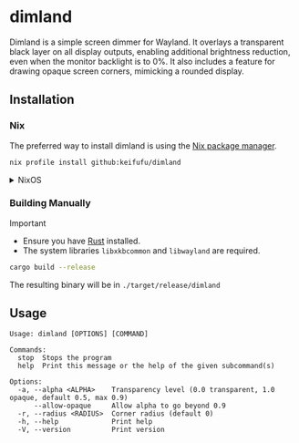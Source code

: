 # dimland

Dimland is a simple screen dimmer for Wayland. It overlays a transparent black layer on all display outputs, enabling additional brightness reduction, even when the monitor backlight is to 0%. It also includes a feature for drawing opaque screen corners, mimicking a rounded display.

## Installation

### Nix

The preferred way to install dimland is using the [Nix package manager].

```bash
nix profile install github:keifufu/dimland
```

<details>
<summary>NixOS</summary>

This assumes you use home manager with flakes.

- Add the `github:keifufu/dimland` to your inputs
- Import `inputs.dimland.homeManagerModules.dimland`

```nix
  programs.dimland = {
    enable = true;
    # If you want to start dimland on startup
    service = {
      enable = true;
      alpha = 0;
      radius = 20;
      # Specify target to start after
      after = "hyprland-started.path";
    };
  };

  # Assuming you use Hyprland, start after its socket exists
  systemd.user.paths.hyprland-started = {
    Unit.Description = "Watch for Hyprland to start";
    Path.PathExists = "%t/hypr";
    Install.WantedBy = [ "default.target" ];
  };
```

</details>

### Building Manually

> [!IMPORTANT]
>
> - Ensure you have [Rust] installed.
> - The system libraries `libxkbcommon` and `libwayland` are required.

```bash
cargo build --release
```

The resulting binary will be in `./target/release/dimland`

## Usage

```
Usage: dimland [OPTIONS] [COMMAND]

Commands:
  stop  Stops the program
  help  Print this message or the help of the given subcommand(s)

Options:
  -a, --alpha <ALPHA>    Transparency level (0.0 transparent, 1.0 opaque, default 0.5, max 0.9)
      --allow-opaque     Allow alpha to go beyond 0.9
  -r, --radius <RADIUS>  Corner radius (default 0)
  -h, --help             Print help
  -V, --version          Print version
```

[Nix package manager]: https://nixos.org/download/
[Rust]: https://ww.rust-lang.org/

